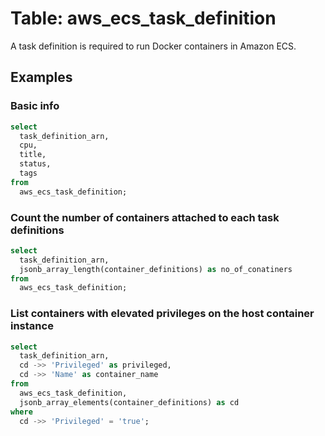 # Table: aws_ecs_task_definition

A task definition is required to run Docker containers in Amazon ECS.

## Examples

### Basic info

```sql
select
  task_definition_arn,
  cpu,
  title,
  status,
  tags
from
  aws_ecs_task_definition;
```


### Count the number of containers attached to each task definitions

```sql
select
  task_definition_arn,
  jsonb_array_length(container_definitions) as no_of_conatiners
from
  aws_ecs_task_definition;
```


### List containers with elevated privileges on the host container instance

```sql
select
  task_definition_arn,
  cd ->> 'Privileged' as privileged,
  cd ->> 'Name' as container_name
from
  aws_ecs_task_definition,
  jsonb_array_elements(container_definitions) as cd
where
  cd ->> 'Privileged' = 'true';
```